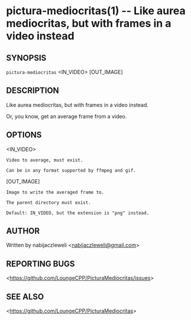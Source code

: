 pictura-mediocritas(1) -- Like aurea mediocritas, but with frames in a video instead
====================================================================================

## SYNOPSIS

`pictura-mediocritas` <IN_VIDEO> [OUT_IMAGE]

## DESCRIPTION

Like aurea mediocritas, but with frames in a video instead.

Or, you know, get an average frame from a video.

## OPTIONS

  <IN_VIDEO>

    Video to average, must exist.

    Can be in any format supported by ffmpeg and gif.

  [OUT_IMAGE]

    Image to write the averaged frame to.

    The parent directory must exist.

    Default: IN_VIDEO, but the extension is "png" instead.

## AUTHOR

Written by nabijaczleweli &lt;<nabijaczleweli@gmail.com>&gt;

## REPORTING BUGS

&lt;<https://github.com/LoungeCPP/PicturaMediocritas/issues>&gt;

## SEE ALSO

&lt;<https://github.com/LoungeCPP/PicturaMediocritas>&gt;

